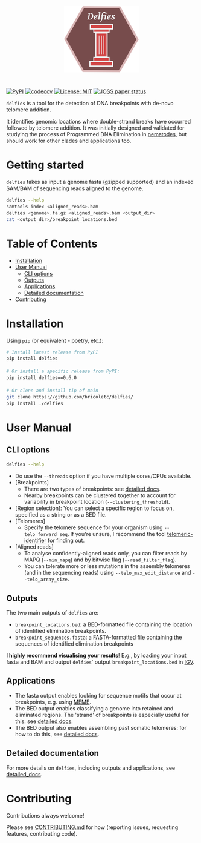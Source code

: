 <p align="center">
<img height="175" src="img/delfies_logo.png">
<h1 align="center"></h1>
</p>


[![PyPI](https://img.shields.io/pypi/v/delfies)](https://pypi.org/project/delfies/)
[![codecov](https://codecov.io/github/bricoletc/delfies/graph/badge.svg?token=7GP56CS6NU)](https://codecov.io/github/bricoletc/delfies)
[![License: MIT](https://img.shields.io/badge/License-MIT-green.svg)](https://opensource.org/licenses/MIT)
[![JOSS paper status](https://joss.theoj.org/papers/e9a54b5b34327be54050d6796cf9a31b/status.svg)](https://joss.theoj.org/papers/e9a54b5b34327be54050d6796cf9a31b)

`delfies` is a tool for the detection of DNA breakpoints with de-novo telomere addition.

It identifies genomic locations where double-strand breaks have occurred followed by telomere addition.
It was initially designed and validated for studying the process of Programmed DNA Elimination
in [nematodes](https://doi.org/10.1016/j.cub.2023.07.058), but should work for other clades and applications too.

# <a name="started"></a> Getting started

`delfies` takes as input a genome fasta (gzipped supported) and an indexed SAM/BAM of 
sequencing reads aligned to the genome.

```sh
delfies --help
samtools index <aligned_reads>.bam
delfies <genome>.fa.gz <aligned_reads>.bam <output_dir>
cat <output_dir>/breakpoint_locations.bed
```

# Table of Contents

- [Installation](#installation)
- [User Manual](#manual)
    - [CLI options](#CLI)
    - [Outputs](#outputs)
    - [Applications](#applications)
    - [Detailed documentation](#detailed_docs)
- [Contributing](#contributing)

# Installation
Using `pip` (or equivalent - poetry, etc.): 
```sh
# Install latest release from PyPI
pip install delfies

# Or install a specific release from PyPI:
pip install delfies==0.6.0

# Or clone and install tip of main
git clone https://github.com/bricoletc/delfies/
pip install ./delfies
```

# <a name="manual"></a> User Manual

## <a name="CLI"></a> CLI options

```sh
delfies --help
```

* Do use the `--threads` option if you have multiple cores/CPUs available.
* [Breakpoints]
   * There are two types of breakpoints: see [detailed docs][detailed_docs].
   * Nearby breakpoints can be clustered together to account for variability in breakpoint location (`--clustering_threshold`).
* [Region selection]: You can select a specific region to focus on, specified as a string or as a BED file.
* [Telomeres] 
    * Specify the telomere sequence for your organism using `--telo_forward_seq`. 
      If you're unsure, I recommend the tool [telomeric-identifier](https://github.com/tolkit/telomeric-identifier) for finding out.
* [Aligned reads]
    * To analyse confidently-aligned reads only, you can filter reads by MAPQ (`--min_mapq`) and by bitwise flag (`--read_filter_flag`).
    * You can tolerate more or less mutations in the assembly telomeres (and in the sequencing reads) using `--telo_max_edit_distance` and `--telo_array_size`.

## Outputs

The two main outputs of `delfies` are:

- `breakpoint_locations.bed`: a BED-formatted file containing the location of identified 
   elimination breakpoints.
- `breakpoint_sequences.fasta`: a FASTA-formatted file containing the sequences 
   of identified elimination breakpoints


**I highly recommend visualising your results**! E.g., by loading your input
fasta and BAM and output `delfies`' output `breakpoint_locations.bed` in
[IGV](https://github.com/igvteam/igv).

## Applications

* The fasta output enables looking for sequence motifs that occur at breakpoints, e.g. using [MEME](https://meme-suite.org/meme/).
* The BED output enables classifying a genome into retained and eliminated regions. 
  The 'strand' of breakpoints is especially useful for this: see [detailed docs][detailed_docs].
* The BED output also enables assembling past somatic telomeres: for how to do this, see [detailed docs][detailed_docs].

## <a name="detailed_docs"></a> Detailed documentation

For more details on `delfies`, including outputs and applications, see [detailed_docs][detailed_docs].

# Contributing

Contributions always welcome! 

Please see [CONTRIBUTING.md](CONTRIBUTING.md) for how (reporting issues, requesting
features, contributing code).

[detailed_docs]: docs/detailed_manual.md
